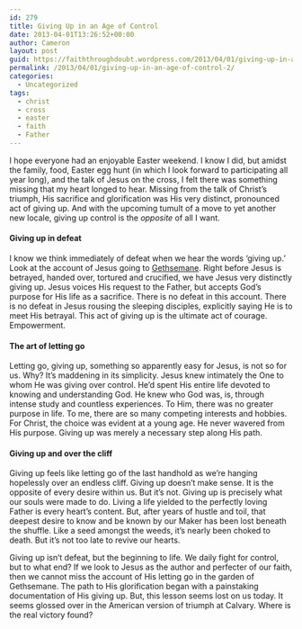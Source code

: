 ```yaml
---
id: 279
title: Giving Up in an Age of Control
date: 2013-04-01T13:26:52+00:00
author: Cameron
layout: post
guid: https://faiththroughdoubt.wordpress.com/2013/04/01/giving-up-in-an-age-of-control/
permalink: /2013/04/01/giving-up-in-an-age-of-control-2/
categories:
  - Uncategorized
tags:
  - christ
  - cross
  - easter
  - faith
  - Father
---
```

I hope everyone had an enjoyable Easter weekend. I know I did, but amidst the family, food, Easter egg hunt (in which I look forward to participating all year long), and the talk of Jesus on the cross, I felt there was something missing that my heart longed to hear. Missing from the talk of Christ’s triumph, His sacrifice and glorification was His very distinct, pronounced act of giving up. And with the upcoming tumult of a move to yet another new locale, giving up control is the _opposite_ of all I want.

#### Giving up in defeat

I know we think immediately of defeat when we hear the words ‘giving up.’ Look at the account of Jesus going to <a href="http://www.biblegateway.com/passage/?search=Matthew%2026:36-46&version=ESV" title="Gethsemane" target="_blank">Gethsemane</a>. Right before Jesus is betrayed, handed over, tortured and crucified, we have Jesus very distinctly giving up. Jesus voices His request to the Father, but accepts God’s purpose for His life as a sacrifice. There is no defeat in this account. There is no defeat in Jesus rousing the sleeping disciples, explicitly saying He is to meet His betrayal. This act of giving up is the ultimate act of courage. Empowerment.

#### The art of letting go

Letting go, giving up, something so apparently easy for Jesus, is not so for us. Why? It’s maddening in its simplicity. Jesus knew intimately the One to whom He was giving over control. He’d spent His entire life devoted to knowing and understanding God. He knew who God was, is, through intense study and countless experiences. To Him, there was no greater purpose in life. To me, there are so many competing interests and hobbies. For Christ, the choice was evident at a young age. He never wavered from His purpose. Giving up was merely a necessary step along His path.

#### Giving up and over the cliff

Giving up feels like letting go of the last handhold as we’re hanging hopelessly over an endless cliff. Giving up doesn’t make sense. It is the opposite of every desire within us. But it’s not. Giving up is precisely what our souls were made to do. Living a life yielded to the perfectly loving Father is every heart’s content. But, after years of hustle and toil, that deepest desire to know and be known by our Maker has been lost beneath the shuffle. Like a seed amongst the weeds, it’s nearly been choked to death. But it’s not too late to revive our hearts.

Giving up isn’t defeat, but the beginning to life. We daily fight for control, but to what end? If we look to Jesus as the author and perfecter of our faith, then we cannot miss the account of His letting go in the garden of Gethsemane. The path to His glorification began with a painstaking documentation of His giving up. But, this lesson seems lost on us today. It seems glossed over in the American version of triumph at Calvary. Where is the real victory found?